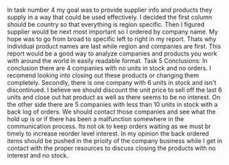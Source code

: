 In task number 4 my goal was to provide supplier info and products they supply in a way that could be used effectively. I decided the first column should be country so that everything is region specific. Then I figured supplier would be next most important so I ordered by company name. My hope was to go from broad to specific left to right in my report. Thats why individual product names are last while region and companies are first. This report would be a good way to analyze companies and products you work with around the world in easily readable format.
Task 5 Conclusions: In conclusion there are 4 companies with no units in stock and no orders. I recomend looking into closing out these products or changing them completely. Secondly, there is one company with 6 units in stock and isn't discontinued. I believe we should discount the unit price to sell off the last 6 units and close out hat product as well as there seems to be no interest. On the other side there are 5 companies with less than 10 units in stock with a back log of orders. We should contact those companies and see what the hold up is or if there has been a malfunction somewhere in the communication process. Its not ok to keep orders waiting as we must br timely to increase reorder level interest. In my opinion the back ordered items should be pushed in the prioity of the company business while I get in contact with the proper resources to discuss closing the products with no interest and no stock.
